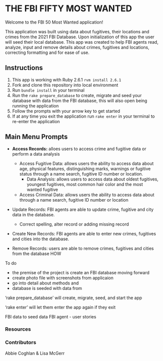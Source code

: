 # **THE FBI FIFTY MOST WANTED**

Welcome to the FBI 50 Most Wanted application! 

This application was built using data about fugitives, their locations and crimes from the 2021 FBI Database. Upon initialization of this app the user will seed their local database. This app was created to help FBI agents read, analyze, input and remove details about crimes, fugitives and locations, correcting formatting and for ease of use.    


<!-- This application will allow the FBI to store, track, alter, and analyze the 50 most wanted criminals and their crimes.This is seeded with data from the FBI's 50 Most Wanted database. application allows FBI agents to read, analyze, input and remove details about crimes, fugitives and locations. All data has been taken from the FBI's public database and has been restructured for a better user story -->

## Instructions

1. This app is working with Ruby 2.6.1 ``` rvm install 2.6.1 ```
2. Fork and clone this repository into local environment
3. Run ``` bundle install ``` in your terminal 
4. Run the ``` rake prepare_database ``` to create, migrate and seed your database with data from the FBI database, this will also open being running the application
5. Follow the prompts with your arrow key to get started 
6. If at any time you exit the application run ``` rake enter ``` in your terminal to re-enter the application

## Main Menu Prompts

- **Access Records:** alloes users to access crime and fugitive data or perform a data analysis
   
    - Access Fugitive Data: allows users the ability to access data about age, physical features, distinguishing marks, warnings or fugitive status through a name search, fugitive ID number or location.
        - Data Analysis: allows users to access data about oldest fugitives, youngest fugitives, most common hair color and the most wanted fugitive
    - Access Criminal Data: allows users the ability to access data about 
    through a name search, fugitive ID number or location


- Update Records: FBI agents are able to update crime, fugitive and city data in the database. 
    - Correct spelling, alter record or adding missing record

- Create New Records: FBI agents are able to enter new crimes, fugitives and cities into the database.

- Remove Records: users are able to remove crimes, fugitives and cities from the database HOW

To do
- the premise of the project is create an FBI database moving forward
- create photo file with screenshots from applicaion
- go into detail about methods and 
- database is seeded with data from 

 ‘rake prepare_database’ will create, migrate, seed, and start the app

‘rake enter’ will let them enter the app again if they exit

FBI data to seed data
FBI agent - user stories

### Resources


### Contributors
Abbie Coghlan & Lisa McGerr
